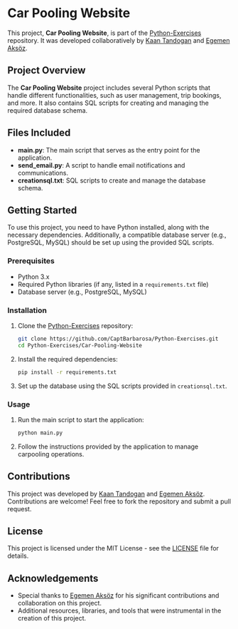 # Car Pooling Website

This project, **Car Pooling Website**, is part of the [Python-Exercises](https://github.com/CaptBarbarosa/Python-Exercises) repository. It was developed collaboratively by [Kaan Tandogan](https://github.com/CaptBarbarosa) and [Egemen Aksöz](https://github.com/greenmagican).

## Project Overview

The **Car Pooling Website** project includes several Python scripts that handle different functionalities, such as user management, trip bookings, and more. It also contains SQL scripts for creating and managing the required database schema.

## Files Included

- **main.py**: The main script that serves as the entry point for the application.
- **send_email.py**: A script to handle email notifications and communications.
- **creationsql.txt**: SQL scripts to create and manage the database schema.

## Getting Started

To use this project, you need to have Python installed, along with the necessary dependencies. Additionally, a compatible database server (e.g., PostgreSQL, MySQL) should be set up using the provided SQL scripts.

### Prerequisites

- Python 3.x
- Required Python libraries (if any, listed in a `requirements.txt` file)
- Database server (e.g., PostgreSQL, MySQL)

### Installation

1. Clone the [Python-Exercises](https://github.com/CaptBarbarosa/Python-Exercises) repository:
    ```bash
    git clone https://github.com/CaptBarbarosa/Python-Exercises.git
    cd Python-Exercises/Car-Pooling-Website
    ```

2. Install the required dependencies:
    ```bash
    pip install -r requirements.txt
    ```

3. Set up the database using the SQL scripts provided in `creationsql.txt`.

### Usage

1. Run the main script to start the application:
    ```bash
    python main.py
    ```

2. Follow the instructions provided by the application to manage carpooling operations.

## Contributions

This project was developed by [Kaan Tandogan](https://github.com/CaptBarbarosa) and [Egemen Aksöz](https://github.com/greenmagican). Contributions are welcome! Feel free to fork the repository and submit a pull request.

## License

This project is licensed under the MIT License - see the [LICENSE](LICENSE) file for details.

## Acknowledgements

- Special thanks to [Egemen Aksöz](https://github.com/greenmagican) for his significant contributions and collaboration on this project.
- Additional resources, libraries, and tools that were instrumental in the creation of this project.

